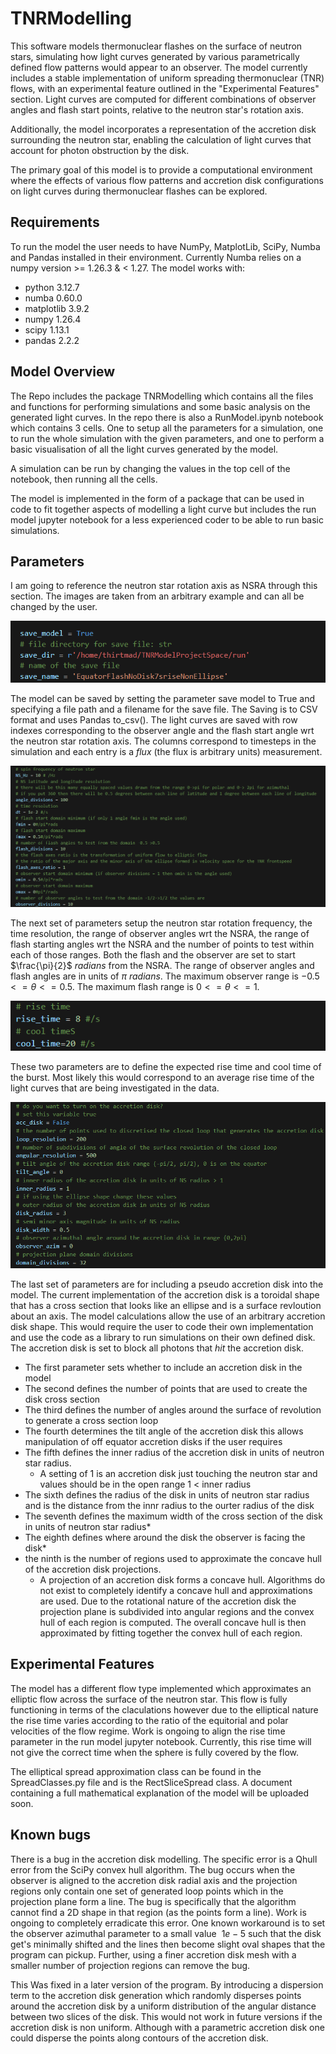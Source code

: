 # TNRModelling

This software models thermonuclear flashes on the surface of neutron stars, simulating how light curves generated by various parametrically defined flow patterns would appear to an observer. The model currently includes a stable implementation of uniform spreading thermonuclear (TNR) flows, with an experimental feature outlined in the "Experimental Features" section. Light curves are computed for different combinations of observer angles and flash start points, relative to the neutron star's rotation axis.

Additionally, the model incorporates a representation of the accretion disk surrounding the neutron star, enabling the calculation of light curves that account for photon obstruction by the disk.

The primary goal of this model is to provide a computational environment where the effects of various flow patterns and accretion disk configurations on light curves during thermonuclear flashes can be explored.

## Requirements

To run the model the user needs to have NumPy, MatplotLib, SciPy, Numba and Pandas installed in their environment. Currently Numba relies on a numpy version >= 1.26.3 & < 1.27. The model works with:
- python                    3.12.7
-  numba                     0.60.0
-  matplotlib                3.9.2
-  numpy                     1.26.4
-  scipy                     1.13.1
-  pandas                    2.2.2

## Model Overview

The Repo includes the package TNRModelling which contains all the files and functions for performing simulations and some basic analysis on the generated light curves. In the repo there is also a RunModel.ipynb notebook which contains 3 cells. One to setup all the parameters for a simulation, one to run the whole simulation with the given parameters, and one to perform a basic visualisation of all the light curves generated by the model.

A simulation can be run by changing the values in the top cell of the notebook, then running all the cells.

The model is implemented in the form of a package that can be used in code to fit together aspects of modelling a light curve but includes the run model jupyter notebook for a less experienced coder to be able to run basic simulations.

## Parameters
I am going to reference the neutron star rotation axis as NSRA through this section. The images are taken from an arbitrary example and can all be changed by the user.

![image](ReadMeImages/image1.png)

The model can be saved by setting the parameter save model to True and specifying a file path and a filename for the save file. The Saving is to CSV format and uses Pandas to_csv(). The light curves are saved with row indexes corresponding to the observer angle and the flash start angle wrt the neutron star rotation axis. The columns correspond to timesteps in the simulation and each entry is a _flux_ (the flux is arbitrary units) measurement.

![image](ReadMeImages/image2.png)

The next set of parameters setup the neutron star rotation frequency, the time resolution, the range of observer angles wrt the NSRA, the range of flash starting angles wrt the NSRA and the number of points to test within each of those ranges. Both the flash and the observer are set to start $\frac{\pi}{2}$ $radians$ from the NSRA. The range of observer angles and flash angles are in units of $\pi$ $radians$. The maximum observer range is $-0.5<= \theta <= 0.5$. The maximum flash range is $0<= \theta <= 1$.

![image](ReadMeImages/image3.png)

These two parameters are to define the expected rise time and cool time of the burst. Most likely this would correspond to an average rise time of the light curves that are being investigated in the data.

![image](ReadMeImages/image4.png)

The last set of parameters are for including a pseudo accretion disk into the model. The current implementation of the accretion disk is a toroidal shape that has a cross section that looks like an ellipse and is a surface revloution about an axis. The model calculations allow the use of an arbitrary accretion disk shape. This would require the user to code their own implementation and use the code as a library to run simulations on their own defined disk. The accretion disk is set to block all photons that _hit_ the accretion disk.

- The first parameter sets whether to include an accretion disk in the model
- The second defines the number of points that are used to create the disk cross section
- The third defines the number of angles around the surface of revolution to generate a cross section loop
- The fourth determines the tilt angle of the accretion disk this allows manipulation of off equator accretion disks if the user requires
- The fifth defines the inner radius of the accretion disk in units of neutron star radius.
  - A setting of 1 is an accretion disk just touching the neutron star and values should be in the open range 1 < inner radius
- The sixth defines the radius of the disk in units of neutron star radius and is the distance from the innr radius to the ourter radius of the disk
- The seventh defines the maximum width of the cross section of the disk in units of neutron star radius*
- The eighth defines where around the disk the observer is facing the disk*
- the ninth is the number of regions used to approximate the concave hull of the accretion disk projections.
  - A projection of an accretion disk forms a concave hull. Algorithms do not exist to completely identify a concave hull and approximations are used. Due to the rotational nature of the accretion disk the projection plane is subdivided into angular regions and the convex hull of each region is computed. The overall concave hull is then approximated by fitting together the convex hull of each region.

## Experimental Features

The model has a different flow type implemented which approximates an elliptic flow across the surface of the neutron star. This flow is fully functioning in terms of the claculations however due to the elliptical nature the rise time varies according to the ratio of the equitorial and polar velocities of the flow regime. Work is ongoing to align the rise time parameter in the run model jupyter notebook. Currently, this rise time will not give the correct time when the sphere is fully covered by the flow.

The elliptical spread approximation class can be found in the SpreadClasses.py file and is the RectSliceSpread class. A document containing a full mathematical explanation of the model will be uploaded soon.

## Known bugs

There is a bug in the accretion disk modelling. The specific error is a Qhull error from the SciPy convex hull algorithm. The bug occurs when the observer is aligned to the accretion disk radial axis and the projection regions only contain one set of generated loop points which in the projection plane form a line. The bug is specifically that the algorithm cannot find a 2D shape in that region (as the points form a line). Work is ongoing to completely erradicate this error. One known workaround is to set the observer azimuthal parameter to a small value $~1e-5$ such that the disk get's minimally shifted and the lines then become slight oval shapes that the program can pickup. Further, using a finer accretion disk mesh with a smaller number of projection regions can remove the bug.

This Was fixed in a later version of the program. By introducing a dispersion term to the accretion disk generation which randomly disperses points around the accretion disk by a uniform distribution of the angular distance between two slices of the disk. This would not work in future versions if the accretion disk is non uniform. Although with a parametric accretion disk one could disperse the points along contours of the accretion disk.

